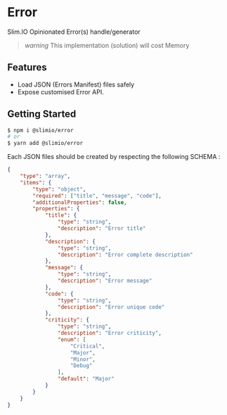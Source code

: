 # Error
Slim.IO Opinionated Error(s) handle/generator

> *warning* This implementation (solution) will cost Memory

## Features
- Load JSON (Errors Manifest) files safely
- Expose customised Error API.

## Getting Started

```bash
$ npm i @slimio/error
# or
$ yarn add @slimio/error
```

Each JSON files should be created by respecting the following SCHEMA :
```json
{
    "type": "array",
    "items": {
        "type": "object",
        "required": ["title", "message", "code"],
        "additionalProperties": false,
        "properties": {
            "title": {
                "type": "string",
                "description": "Error title"
            },
            "description": {
                "type": "string",
                "description": "Error complete description"
            },
            "message": {
                "type": "string",
                "description": "Error message"
            },
            "code": {
                "type": "string",
                "description": "Error unique code"
            },
            "criticity": {
                "type": "string",
                "description": "Error criticity",
                "enum": [
                    "Critical",
                    "Major",
                    "Minor",
                    "Debug"
                ],
                "default": "Major"
            }
        }
    }
}
```
